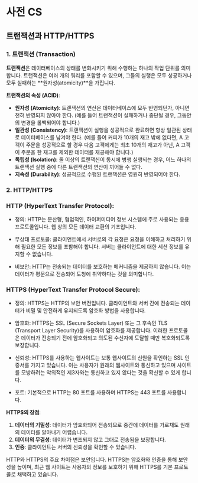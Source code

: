 # 사전 CS

## 트랜잭션과 HTTP/HTTPS

### **1. 트랜잭션 (Transaction)**

**트랜잭션**은 데이터베이스의 상태를 변화시키기 위해 수행하는 하나의 작업 단위를 의미합니다. 트랜잭션은 여러 개의 쿼리를 포함할 수 있으며, 그들의 실행은 모두 성공하거나 모두 실패하는 **원자성(atomicity)**을 가집니다.

**트랜잭션의 속성 (ACID)**:

- **원자성 (Atomicity)**: 트랜잭션의 연산은 데이터베이스에 모두 반영되던가, 아니면 전혀 반영되지 않아야 한다. (예를 들어 트랜잭션이 실패하거나 중단될 경우, 그동안의 변경을 롤백되어야 합니다.)
- **일관성 (Consistency)**: 트랜잭션이 실행을 성공적으로 완료하면 항상 일관된 상태로 데이터베이스를 남겨야 한다. (예를 들어 커피가 10개의 재고 밖에 없다면, A 고객이 주문을 성공적으로 할 경우 다음 고객에게는 최초 10개의 재고가 아닌, A 고객이 주문을 한 재고를 제외한 데이터를 재공해야 합니다.)
- **독립성 (Isolation)**: 둘 이상의 트랜잭션이 동시에 병행 실행되는 경우, 어느 하나의 트랜잭션 실행 중에 다른 트랜잭션의 연산이 끼어들 수 없다.
- **지속성 (Durability)**: 성공적으로 수행된 트랜잭션은 영원히 반영되어야 한다.

### **2. HTTP/HTTPS**

### HTTP (HyperText Transfer Protocol):
- 정의: HTTP는 분산형, 협업적인, 하이퍼미디어 정보 시스템에 주로 사용되는 응용 프로토콜입니다. 웹 상의 모든 데이터 교환의 기초입니다.

- 무상태 프로토콜: 클라이언트에서 서버로의 각 요청은 요청을 이해하고 처리하기 위해 필요한 모든 정보를 포함해야 합니다. 서버는 클라이언트에 대한 세션 정보를 유지할 수 없습니다.

- 비보안: HTTP는 전송되는 데이터를 보호하는 메커니즘을 제공하지 않습니다. 이는 데이터가 평문으로 전송되어 도청에 취약하다는 것을 의미합니다.

### HTTPS (HyperText Transfer Protocol Secure):
- 정의: HTTPS는 HTTP의 보안 버전입니다. 클라이언트와 서버 간에 전송되는 데이터가 비밀 및 안전하게 유지되도록 암호화 방법을 사용합니다.

- 암호화: HTTPS는 SSL (Secure Sockets Layer) 또는 그 후속인 TLS (Transport Layer Security)를 사용하여 암호화를 제공합니다. 이러한 프로토콜은 데이터가 전송되기 전에 암호화되고 의도된 수신자에 도달할 때만 복호화되도록 보장합니다.

- 신뢰성: HTTPS를 사용하는 웹사이트는 보통 웹사이트의 신원을 확인하는 SSL 인증서를 가지고 있습니다. 이는 사용자가 원래의 웹사이트와 통신하고 있으며 사이트를 모방하려는 악의적인 제3자와는 통신하고 있지 않다는 것을 확신할 수 있게 합니다.

- 포트: 기본적으로 HTTP는 80 포트를 사용하며 HTTPS는 443 포트를 사용합니다.

**HTTPS의 장점**:

1. **데이터의 기밀성**: 데이터가 암호화되어 전송되므로 중간에 데이터를 가로채도 원래의 데이터를 알아내기 어렵습니다.
2. **데이터의 무결성**: 데이터가 변조되지 않고 그대로 전송됨을 보장합니다.
3. **인증**: 클라이언트는 서버의 신뢰성을 확인할 수 있습니다.

HTTP와 HTTPS의 주요 차이점은 보안입니다. HTTPS는 암호화와 인증을 통해 보안성을 높이며, 최근 웹 사이트는 사용자의 정보를 보호하기 위해 HTTPS를 기본 프로토콜로 채택하고 있습니다.